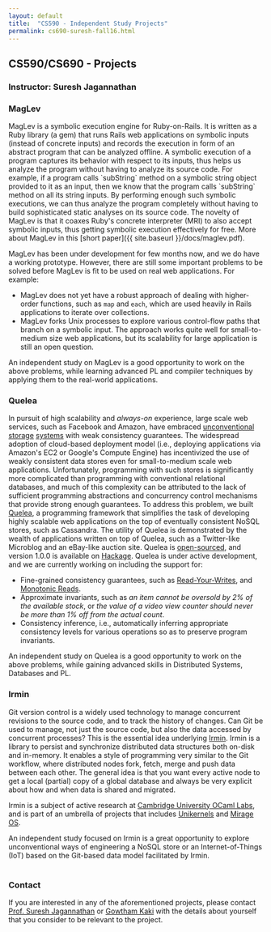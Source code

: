 ```yaml
---
layout: default
title:  "CS590 - Independent Study Projects"
permalink: cs690-suresh-fall16.html
---
```

<div class="center-align">
  <h2>CS590/CS690 - Projects</h2>
  <h3>Instructor: Suresh Jagannathan</h3>
</div>

<h3>MagLev</h3>

<div class="inline-img-div" id="maglev-img-div">
</div>
MagLev is a symbolic execution engine for Ruby-on-Rails. It is written
as a Ruby library (a gem) that runs Rails web applications on symbolic
inputs (instead of concrete inputs) and records the execution in form
of an abstract program that can be analyzed offline. A symbolic
execution of a program captures its behavior with respect to its
inputs, thus helps us analyze the program without having to analyze
its source code. For example, if a program calls `subString` method on
a symbolic string object provided to it as an input, then we know that
the program calls `subString` method on all its string inputs. By
performing enough such symbolic executions, we can thus analyze the
program completely without having to build sophisticated static
analyses on its source code. The novelty of MagLev is that it coaxes
Ruby's concrete interpreter (MRI) to also accept symbolic inputs, thus
getting symbolic execution effectively for free. More about MagLev in
this [short paper]({{ site.baseurl }}/docs/maglev.pdf).

MagLev has been under development for few months now, and we do have a
working prototype. However, there are still some important problems to
be solved before MagLev is fit to be used on real web applications.
For example:

+ MagLev does not yet have a robust approach of dealing with
  higher-order functions, such as `map` and `each`, which are used
  heavily in Rails applications to iterate over collections.
+ MagLev forks Unix processes to explore various control-flow paths
  that branch on a symbolic input. The approach works quite well for
  small-to-medium size web applications, but its scalability for
  large application is still an open question.

An independent study on MagLev is a good opportunity to work on the
above problems, while learning advanced PL and compiler techniques by
applying them to the real-world applications.

<h3>Quelea</h3>

<div class="inline-img-div" id="quelea-img-div">
</div>

In pursuit of high scalability and _always-on_ experience, large scale
web services, such as Facebook and Amazon, have embraced
[unconventional](http://www.allthingsdistributed.com/files/amazon-dynamo-sosp2007.pdf)
[storage](http://static.googleusercontent.com/media/research.google.com/en//archive/bigtable-osdi06.pdf)
[systems](https://www.cs.cornell.edu/projects/ladis2009/papers/lakshman-ladis2009.pdf)
with weak consistency guarantees. The widespread adoption of
cloud-based deployment model (i.e., deploying applications via
Amazon's EC2 or Google's Compute Engine) has incentivized the use of
weakly consistent data stores even for small-to-medium scale web
applications. Unfortunately, programming with such stores is
significantly more complicated than programming with conventional
relational databases, and much of this complexity can be attributed to
the lack of sufficient programming abstractions and concurrency
control mechanisms that provide strong enough guarantees. To address
this problem, we built [Quelea](http://gowthamk.github.io/Quelea/), a
programming framework
that simplifies the task of developing highly scalable web
applications on the top of eventually consistent NoSQL stores, such as
Cassandra. The utility of Quelea is demonstrated by the wealth of
applications written on top of Quelea, such as a Twitter-like
Microblog and an eBay-like auction site. Quelea is
[open-sourced](https://github.com/kayceesrk/Quelea), and version 1.0.0
is available on [Hackage](https://hackage.haskell.org/package/Quelea).
Quelea is under active development, and we are currently working on
including the support for:

+ Fine-grained consistency guarantees, such as
  [Read-Your-Writes](https://docs.oracle.com/cd/E17276_01/html/gsg_db_rep/C/rywc.html), and [Monotonic Reads](https://en.wikipedia.org/wiki/Consistency_model#Monotonic_read_consistency).
+ Approximate invariants, such as _an item cannot be
  oversold by 2% of the available stock_, or _the value of a video
  view counter should never be more than 1% off from the actual
  count_.
+ Consistency inference, i.e., automatically inferring appropriate
  consistency levels for various operations so as to preserve program
  invariants.

An independent study on Quelea is a good opportunity to work on the
above problems, while gaining advanced skills in Distributed Systems,
Databases and PL. 

<h3>Irmin</h3>

<div class="inline-img-div" id="irmin-img-div">
</div>

Git version control is a widely used technology to manage concurrent
revisions to the source code, and to track the history of changes.
Can Git be used to manage, not just the source code, but also the
data accessed by concurrent processes? This is the essential idea
underlying [Irmin](https://mirage.io/blog/introducing-irmin). Irmin is
a library to persist and synchronize distributed data structures both
on-disk and in-memory. It enables a style of programming very similar
to the Git workflow, where distributed nodes fork, fetch, merge and
push data between each other. The general idea is that you want every
active node to get a local (partial) copy of a global database and
always be very explicit about how and when data is shared and
migrated. 

Irmin is a subject of active research at
[Cambridge University OCaml
Labs](http://www.cl.cam.ac.uk/projects/ocamllabs/), and is part of an
umbrella of projects that includes [Unikernels](http://unikernel.org/) and 
[Mirage OS](https://mirage.io/). 

An independent study focused on Irmin is a great opportunity to
explore unconventional ways of engineering a NoSQL store or an
Internet-of-Things (IoT) based on the Git-based data model facilitated
by Irmin. 
<br />
<br />

<h3>Contact</h3>

If you are interested in any of the aforementioned projects, please
contact [Prof. Suresh
Jagannathan](https://www.cs.purdue.edu/homes/suresh/) or [Gowtham
Kaki](http://gowthamk.github.io/) with the details about yourself that
you consider to be relevant to the project.
